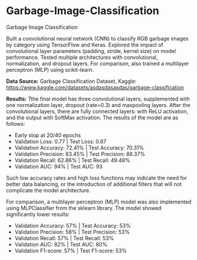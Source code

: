 # Garbage-Image-Classification
Garbage Image Classification

Built a convolutional neural network (CNN) to classify RGB garbage images by category using TensorFlow and Keras. Explored the impact of convolutional layer parameters (padding, stride, kernel size) on model performance. Tested multiple architectures with convolutional, normalization, and dropout layers. For comparison, also trained a multilayer perceptron (MLP) using scikit-learn.

**Data Source:** Garbage Classification Dataset, Kaggle: https://www.kaggle.com/datasets/asdasdasasdas/garbage-classification

**Results:**
Tthe final model has three convolutional layers, supplemented with one normalization layer, dropout (rate=0.3) and maxpooling layers. After the convolutional layers, there are fully connected layers: with ReLU activation, and the output with SoftMax activation. The results of the model are as follows:
* Early stop at 20/40 epochs
* Validation Loss: 0.77 | Test Loss: 0.87
* Validation Accuracy: 72.41% | Test Accuracy: 70.31%
* Validation Precision: 83.45% | Test Precision: 88.37%
* Validation Recall: 62.86% | Test Recall: 49.48%
* Validation AUC: 94% | Test AUC: 93

Such low accuracy rates and high loss functions may indicate the need for better data balancing, or the introduction of additional filters that will not complicate the model architecture.

For comparison, a multilayer perceptron (MLP) model was also implemented using MLPClassifier from the sklearn library. The model showed significantly lower results:
* Validation Accuracy: 57%  |  Test  Accuracy: 53%
* Validation Precision: 58%  |   Test  Precision: 53%
* Validation Recall: 57%   |   Test  Recall: 53%
* Validation AUC: 82%   |   Test  AUC: 80%
* Validation F1-score: 57%   |   Test  F1-score: 53%
